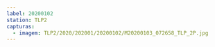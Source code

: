 ```yaml
---
label: 20200102
station: TLP2
capturas:
  - imagem: TLP2/2020/202001/20200102/M20200103_072658_TLP_2P.jpg
---
```

